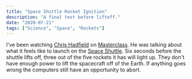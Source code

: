 ```yaml
---
title: "Space Shuttle Rocket Ignition"
description: "A final test before liftoff."
date: "2020-07-21"
tags: ["Science", "Space", "Rockets"]
---
```


I've been watching [Chris Hadfield](https://en.wikipedia.org/wiki/Chris_Hadfield) on [Masterclass](masterclass.com). He was talking about what it feels like to launch on the [Space Shuttle](https://en.wikipedia.org/wiki/Space_Shuttle). Six seconds before the shuttle lifts off, three out of the five rockets it has will light up. They don't have enough power to lift the spacecraft off of the Earth. If anything goes wrong the computers still have an opportunity to abort.
